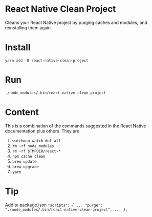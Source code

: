 # React Native Clean Project
Cleans your React Native project by purging caches and modules, and reinstalling them again.

# Install
`yarn add -D react-native-clean-project`

# Run
`./node_modules/.bin/react-native-clean-project`

# Content
 This is a combination of the commands suggested in the React Native documentation plus others. They are:

 1. `watchman watch-del-all`
 2. `rm -rf node_modules`
 3. `rm -rf $TMPDIR/react-*`
 4. `npm cache clean`
 5. `brew update`
 6. `brew upgrade`
 7. `yarn`

# Tip
Add to package.json
`
"scripts": {
	...
    "purge": "./node_modules/.bin/react-native-clean-project",
	...
  },
  `

